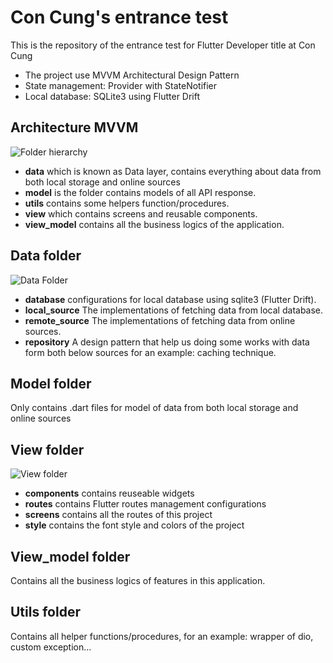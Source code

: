 # Con Cung's entrance test

This is the repository of the entrance test for Flutter Developer title at Con Cung

- The project use MVVM Architectural Design Pattern
- State management: Provider with StateNotifier
- Local database: SQLite3 using Flutter Drift

## Architecture MVVM

![Folder hierarchy](https://lh4.googleusercontent.com/ZgXMeZooiIzVGTM9ZNeJyCbiw4dlBWRtcEVPkgK_ENzc4cWXjFfKxDASQ7wGSGgPshA=w2400 "Folder hierarchy")

- **data** which is known as Data layer, contains everything about data from both local storage and online sources
- **model** is the folder contains models of all API response.
- **utils** contains some helpers function/procedures.
- **view** which contains screens and reusable components.
- **view_model** contains all the business logics of the application.

## Data folder

![Data Folder](https://lh5.googleusercontent.com/WTm-eeRho92BTZ1QnqP2SVw3KV4Z4XN-sk8whDLZR0dHaYQQisOU0VWyuqmyPKz0mMc=w2400 "Data folder")

- **database** configurations for local database using sqlite3 (Flutter Drift).
- **local_source** The implementations of fetching data from local database.
- **remote_source** The implementations of fetching data from online sources.
- **repository** A design pattern that help us doing some works with data form both below sources for an example: caching technique.

## Model folder

Only contains .dart files for model of data from both local storage and online sources

## View folder

![View folder](https://lh3.googleusercontent.com/pvD_g7b4WGS47mGcG6z0-nH9gXzU0dMoAVhyYRBM9kncx5O8gqXfM15jUWj1Sabht1g=w2400 "View folder")

- **components** contains reuseable widgets
- **routes** contains Flutter routes management configurations
- **screens** contains all the routes of this project
- **style** contains the font style and colors of the project

## View_model folder

Contains all the business logics of features in this application.

## Utils folder

Contains all helper functions/procedures, for an example: wrapper of dio, custom exception...
